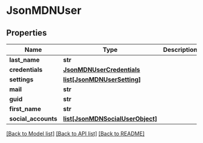 # JsonMDNUser


## Properties
Name | Type | Description | Notes
------------ | ------------- | ------------- | -------------
**last_name** | **str** |  | [optional] 
**credentials** | [**JsonMDNUserCredentials**](JsonMDNUserCredentials.md) |  | [optional] 
**settings** | [**list[JsonMDNUserSetting]**](JsonMDNUserSetting.md) |  | [optional] 
**mail** | **str** |  | [optional] 
**guid** | **str** |  | [optional] 
**first_name** | **str** |  | [optional] 
**social_accounts** | [**list[JsonMDNSocialUserObject]**](JsonMDNSocialUserObject.md) |  | [optional] 

[[Back to Model list]](../README.md#documentation-for-models) [[Back to API list]](../README.md#documentation-for-api-endpoints) [[Back to README]](../README.md)


